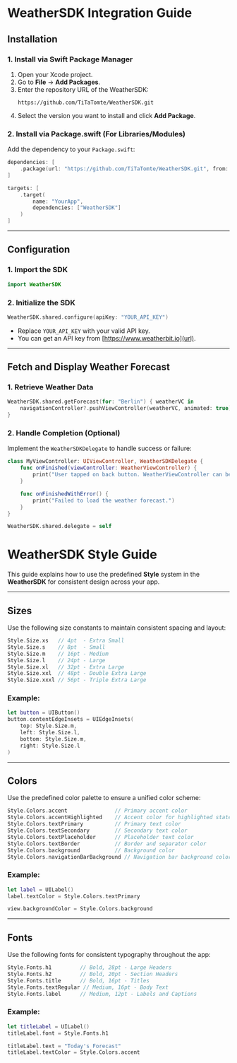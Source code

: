 # WeatherSDK Integration Guide

## Installation

### 1. **Install via Swift Package Manager**

1. Open your Xcode project.
2. Go to **File** → **Add Packages**.
3. Enter the repository URL of the WeatherSDK:
   ```
   https://github.com/TiTaTomte/WeatherSDK.git
   ```
4. Select the version you want to install and click **Add Package**.

### 2. **Install via Package.swift (For Libraries/Modules)**

Add the dependency to your `Package.swift`:

```swift
dependencies: [
    .package(url: "https://github.com/TiTaTomte/WeatherSDK.git", from: "1.0.0")
]

targets: [
    .target(
        name: "YourApp",
        dependencies: ["WeatherSDK"]
    )
]
```

---

## Configuration

### 1. **Import the SDK**

```swift
import WeatherSDK
```

### 2. **Initialize the SDK**

```swift
WeatherSDK.shared.configure(apiKey: "YOUR_API_KEY")
```

- Replace `YOUR_API_KEY` with your valid API key.
- You can get an API key from [https://www.weatherbit.io](url).

---

## Fetch and Display Weather Forecast

### 1. **Retrieve Weather Data**

```swift
WeatherSDK.shared.getForecast(for: "Berlin") { weatherVC in
    navigationController?.pushViewController(weatherVC, animated: true)
}
```

### 2. **Handle Completion (Optional)**

Implement the `WeatherSDKDelegate` to handle success or failure:

```swift
class MyViewController: UIViewController, WeatherSDKDelegate {
    func onFinished(viewController: WeatherViewController) {
        print("User tapped on back button. WeatherViewController can be closed now.")
    }

    func onFinishedWithError() {
        print("Failed to load the weather forecast.")
    }
}

WeatherSDK.shared.delegate = self
```

# WeatherSDK Style Guide

This guide explains how to use the predefined **Style** system in the **WeatherSDK** for consistent design across your app.

---

## Sizes

Use the following size constants to maintain consistent spacing and layout:

```swift
Style.Size.xs   // 4pt  - Extra Small
Style.Size.s    // 8pt  - Small
Style.Size.m    // 16pt - Medium
Style.Size.l    // 24pt - Large
Style.Size.xl   // 32pt - Extra Large
Style.Size.xxl  // 48pt - Double Extra Large
Style.Size.xxxl // 56pt - Triple Extra Large
```

### **Example:**

```swift
let button = UIButton()
button.contentEdgeInsets = UIEdgeInsets(
    top: Style.Size.m,
    left: Style.Size.l,
    bottom: Style.Size.m,
    right: Style.Size.l
)
```

---

## Colors

Use the predefined color palette to ensure a unified color scheme:

```swift
Style.Colors.accent               // Primary accent color
Style.Colors.accentHighlighted    // Accent color for highlighted states
Style.Colors.textPrimary          // Primary text color
Style.Colors.textSecondary        // Secondary text color
Style.Colors.textPlaceholder      // Placeholder text color
Style.Colors.textBorder           // Border and separator color
Style.Colors.background           // Background color
Style.Colors.navigationBarBackground // Navigation bar background color
```

### **Example:**

```swift
let label = UILabel()
label.textColor = Style.Colors.textPrimary

view.backgroundColor = Style.Colors.background
```

---

## Fonts

Use the following fonts for consistent typography throughout the app:

```swift
Style.Fonts.h1         // Bold, 28pt - Large Headers
Style.Fonts.h2         // Bold, 20pt - Section Headers
Style.Fonts.title      // Bold, 16pt - Titles
Style.Fonts.textRegular // Medium, 16pt - Body Text
Style.Fonts.label      // Medium, 12pt - Labels and Captions
```

### **Example:**

```swift
let titleLabel = UILabel()
titleLabel.font = Style.Fonts.h1

titleLabel.text = "Today's Forecast"
titleLabel.textColor = Style.Colors.accent
```
